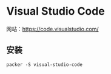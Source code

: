 # Visual Studio Code

网站：https://code.visualstudio.com/

## 安装
```
packer -S visual-studio-code
```
